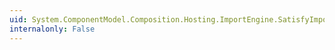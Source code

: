 ```yaml
---
uid: System.ComponentModel.Composition.Hosting.ImportEngine.SatisfyImportsOnce(System.ComponentModel.Composition.Primitives.ComposablePart)
internalonly: False
---
```

